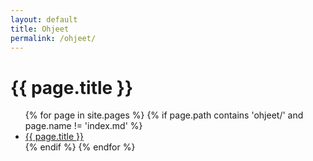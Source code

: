 ```yaml
---
layout: default
title: Ohjeet
permalink: /ohjeet/
---
```


# {{ page.title }}

<ul>
  {% for page in site.pages %}
    {% if page.path contains 'ohjeet/' and page.name != 'index.md' %}
      <li><a href="{{ page.path | replace: '.md', '.html' | relative_url }}">{{ page.title }}</a></li>
    {% endif %}
  {% endfor %}
</ul>